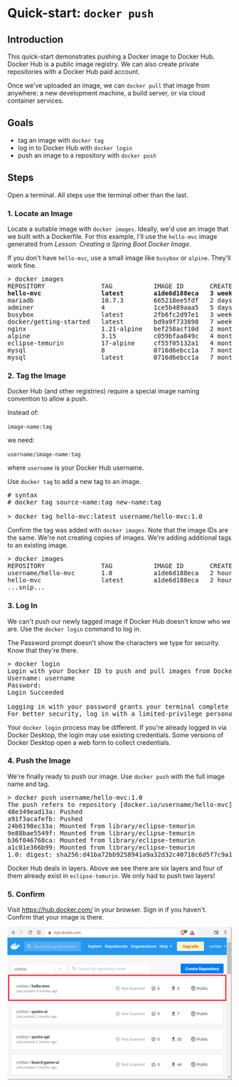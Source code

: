 # Quick-start: `docker push`

## Introduction

This quick-start demonstrates pushing a Docker image to Docker Hub. Docker Hub is a public image registry. We can also create private repositories with a Docker Hub paid account.

Once we've uploaded an image, we can `docker pull` that image from anywhere: a new development machine, a build server, or via cloud container services.

## Goals

- tag an image with `docker tag`
- log in to Docker Hub with `docker login`
- push an image to a repository with `docker push`

## Steps

Open a terminal. All steps use the terminal other than the last.

### 1. Locate an Image

Locate a suitable image with `docker images`. Ideally, we'd use an image that we built with a Dockerfile. For this example, I'll use the `hello-mvc` image generated from _Lesson: Creating a Spring Boot Docker Image_.

If you don't have `hello-mvc`, use a small image like `busybox` or `alpine`. They'll work fine.

<pre class="console" noheader>
> docker images
REPOSITORY               TAG           IMAGE ID       CREATED             SIZE
<strong>hello-mvc                latest        a1de6d188eca   3 weeks ago         164MB</strong>
mariadb                  10.7.3        665218ee5fdf   2 days ago          414MB
adminer                  4             1ce5b489aaa5   5 days ago          90.5MB
busybox                  latest        2fb6fc2d97e1   3 weeks ago         1.24MB
docker/getting-started   latest        bd9a9f733898   7 weeks ago         28.8MB
nginx                    1.21-alpine   bef258acf10d   2 months ago        23.4MB
alpine                   3.15          c059bfaa849c   4 months ago        5.59MB
eclipse-temurin          17-alpine     cf55f05132a1   4 months ago        335MB
mysql                    8             0716d6ebcc1a   7 months ago        514MB
mysql                    latest        0716d6ebcc1a   7 months ago        514MB
</pre>

### 2. Tag the Image

Docker Hub (and other registries) require a special image naming convention to allow a push.

Instead of:

`image-name:tag`

we need:

`username/image-name:tag`

where `username` is your Docker Hub username.

Use `docker tag` to add a new tag to an image.

<pre class="console" noheader>
# syntax
# docker tag source-name:tag new-name:tag

> docker tag hello-mvc:latest username/hello-mvc:1.0
</pre>

Confirm the tag was added with `docker images`. Note that the image IDs are the same. We're not creating copies of images. We're adding additional tags to an existing image.

<pre class="console" noheader>
> docker images
REPOSITORY               TAG           IMAGE ID       CREATED        SIZE
username/hello-mvc       1.0           a1de6d188eca   2 hours ago    164MB
hello-mvc                latest        a1de6d188eca   2 hours ago    164MB
...snip...
</pre>

### 3. Log In

We can't push our newly tagged image if Docker Hub doesn't know who we are. Use the `docker login` command to log in.

The Password prompt doesn't show the characters we type for security. Know that they're there.

<pre class="console" noheader>
> docker login
Login with your Docker ID to push and pull images from Docker Hub. If you don't have a Docker ID, head over to https://hub.docker.com to create one.
Username: username
Password:
Login Succeeded

Logging in with your password grants your terminal complete access to your account.
For better security, log in with a limited-privilege personal access token. Learn more at https://docs.docker.com/go/access-tokens/
</pre>

Your `docker login` process may be different. If you're already logged in via Docker Desktop, the login may use existing credentials. Some versions of Docker Desktop open a web form to collect credentials.

### 4. Push the Image

We're finally ready to push our image. Use `docker push` with the full image name and tag.

<pre class="console" noheader>
> docker push username/hello-mvc:1.0
The push refers to repository [docker.io/username/hello-mvc]
48e349ead13a: Pushed
a91f3acafefb: Pushed
24b6198ec33a: Mounted from library/eclipse-temurin
9e88bae5549f: Mounted from library/eclipse-temurin
b36f046768ca: Mounted from library/eclipse-temurin
a1c01e366b99: Mounted from library/eclipse-temurin
1.0: digest: sha256:d41ba72bb9258941a9a32d32c40718c6d5f7c9a11c8d1841cb4c661dd4b59813 size: 1576
</pre>

Docker Hub deals in layers. Above we see there are six layers and four of them already exist in `eclipse-temurin`. We only had to push two layers!

### 5. Confirm

Visit https://hub.docker.com/ in your browser. Sign in if you haven't. Confirm that your image is there.

<img src="./assets/docker-hub-home.png" class="figure" alt="the Docker Hub profile view">